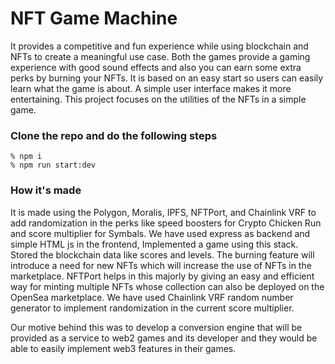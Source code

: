 # NFT Game Machine
It provides a competitive and fun experience while using blockchain and NFTs to create a meaningful use case. Both the games provide a gaming experience with good sound effects and also you can earn some extra perks by burning your NFTs. It is based on an easy start so users can easily learn what the game is about. A simple user interface makes it more entertaining. This project focuses on the utilities of the NFTs in a simple game. 
### Clone the repo and do the following steps

```
% npm i
% npm run start:dev
```

### How it's made
It is made using the Polygon, Moralis, IPFS, NFTPort, and Chainlink VRF to add randomization in the perks like speed boosters for Crypto Chicken Run and score multiplier for Symbals. We have used express as backend and simple HTML js in the frontend, Implemented a game using this stack. Stored the blockchain data like scores and levels. The burning feature will introduce a need for new NFTs which will increase the use of NFTs in the marketplace. NFTPort helps in this majorly by giving an easy and efficient way for minting multiple NFTs whose collection can also be deployed on the OpenSea marketplace. 
We have used Chainlink VRF random number generator to implement randomization in the current score multiplier.

Our motive behind this was to develop a conversion engine that will be provided as a service to web2 games and its developer and they would be able to easily implement web3 features in their games. 